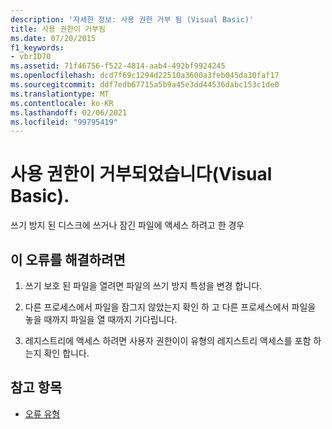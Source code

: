 ```yaml
---
description: '자세한 정보: 사용 권한 거부 됨 (Visual Basic)'
title: 사용 권한이 거부됨
ms.date: 07/20/2015
f1_keywords:
- vbrID70
ms.assetid: 71f46756-f522-4814-aab4-492bf9924245
ms.openlocfilehash: dcd7f69c1294d22510a3600a3feb045da30faf17
ms.sourcegitcommit: ddf7edb67715a5b9a45e3dd44536dabc153c1de0
ms.translationtype: MT
ms.contentlocale: ko-KR
ms.lasthandoff: 02/06/2021
ms.locfileid: "99795419"
---
```

# <a name="permission-denied-visual-basic"></a>사용 권한이 거부되었습니다(Visual Basic).

쓰기 방지 된 디스크에 쓰거나 잠긴 파일에 액세스 하려고 한 경우  
  
## <a name="to-correct-this-error"></a>이 오류를 해결하려면  
  
1. 쓰기 보호 된 파일을 열려면 파일의 쓰기 방지 특성을 변경 합니다.  
  
2. 다른 프로세스에서 파일을 잠그지 않았는지 확인 하 고 다른 프로세스에서 파일을 놓을 때까지 파일을 열 때까지 기다립니다.  
  
3. 레지스트리에 액세스 하려면 사용자 권한이이 유형의 레지스트리 액세스를 포함 하는지 확인 합니다.  
  
## <a name="see-also"></a>참고 항목

- [오류 유형](../../programming-guide/language-features/error-types.md)
